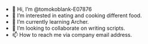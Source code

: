 - 👋 Hi, I’m @tomokoblank-E07876
- 👀 I’m interested in eating and cooking different food.
- 🌱 I’m currently learning Archer.
- 💞️ I’m looking to collaborate on writing scripts. 
- 📫 How to reach me via company email address.

<!---
tomokoblank-E07876/tomokoblank-E07876 is a ✨ special ✨ repository because its `README.md` (this file) appears on your GitHub profile.
You can click the Preview link to take a look at your changes.
--->
